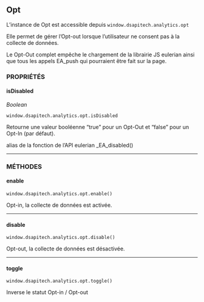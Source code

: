 ## Opt
L’instance de Opt est accessible depuis
`window.dsapitech.analytics.opt`

Elle permet de gérer l’Opt-out lorsque l’utilisateur ne consent pas à la collecte de données.

Le Opt-Out complet empêche le chargement de la librairie JS eulerian ainsi que tous les appels EA_push qui pourraient être fait sur la page.

### PROPRIÉTÉS

#### isDisabled

_Boolean_

`window.dsapitech.analytics.opt.isDisabled`

Retourne une valeur booléenne “true” pour un Opt-Out et “false” pour un Opt-In (par défaut).

alias de la fonction de l’API eulerian _EA_disabled()

* * *

### MÉTHODES

#### enable

`window.dsapitech.analytics.opt.enable()`

Opt-in, la collecte de données est activée.

* * *

#### disable

`window.dsapitech.analytics.opt.disable()`

Opt-out, la collecte de données est désactivée.

* * *

#### toggle

`window.dsapitech.analytics.opt.toggle()`

Inverse le statut Opt-in / Opt-out

